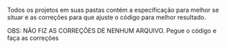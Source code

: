Todos os projetos em suas pastas contém a especificação para melhor se situar e as correções para que ajuste o código para melhor resultado.


OBS: NÃO FIZ AS CORREÇÕES DE NENHUM ARQUIVO. Pegue o código e faça as correções
